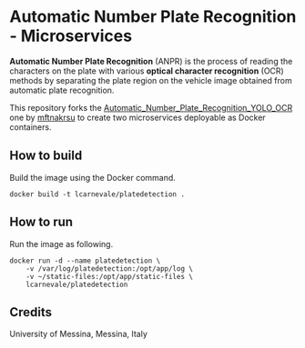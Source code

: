 # Automatic Number Plate Recognition - Microservices

**Automatic Number Plate Recognition** (ANPR) is the process of reading the characters on the plate with various **optical character recognition** (OCR) methods by separating the plate region on the vehicle image obtained from automatic plate recognition.

This repository forks the [Automatic_Number_Plate_Recognition_YOLO_OCR
](https://github.com/mftnakrsu/Automatic_Number_Plate_Recognition_YOLO_OCR) one by [mftnakrsu](https://github.com/mftnakrsu) to create two microservices deployable as Docker containers.

## How to build
Build the image using the Docker command.

```
docker build -t lcarnevale/platedetection .
```

## How to run
Run the image as following.

```
docker run -d --name platedetection \
    -v /var/log/platedetection:/opt/app/log \
    -v ~/static-files:/opt/app/static-files \
    lcarnevale/platedetection
```

## Credits
University of Messina, Messina, Italy